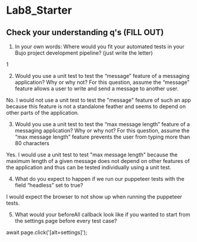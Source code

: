 # Lab8_Starter

## Check your understanding q's (FILL OUT)
1. In your own words: Where would you fit your automated tests in your Bujo project development pipeline? (just write the letter)

1

2. Would you use a unit test to test the “message” feature of a messaging application? Why or why not? For this question, assume the “message” feature allows a user to write and send a message to another user.

No. I would not use a unit test to test the "message" feature of such an app because this feature is not a standalone feather and seems to depend on other parts of the application.

3. Would you use a unit test to test the “max message length” feature of a messaging application? Why or why not? For this question, assume the “max message length” feature prevents the user from typing more than 80 characters

Yes. I would use a unit test to test "max message length" because the maximum length of a given message does not depend on other features of the application and thus can be tested individually using a unit test.

4. What do you expect to happen if we run our puppeteer tests with the field “headless” set to true?

I would expect the browser to not show up when running the puppeteer tests.

5. What would your beforeAll callback look like if you wanted to start from the settings page before every test case?

await page.click('[alt=settings]');

